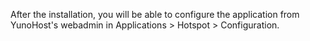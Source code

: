 After the installation, you will be able to configure the application from YunoHost's webadmin in Applications > Hotspot > Configuration.
